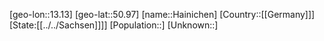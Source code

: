 ﻿---
location: [50.97,13.13]
type: City
tags:
- geo/City


SpocWebEntityId: 30713
isDeleted: false
confidential: public

---
[geo-lon::13.13]
[geo-lat::50.97]
[name::Hainichen]
[Country::[[Germany]]]
[State:[[../../Sachsen]]]]
[Population::]
[Unknown::]

